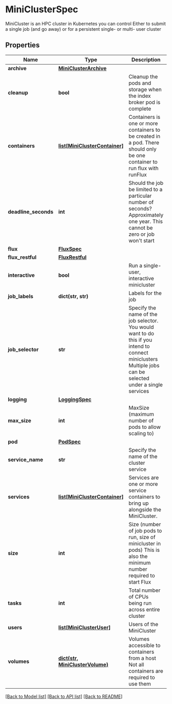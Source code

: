 # MiniClusterSpec

MiniCluster is an HPC cluster in Kubernetes you can control Either to submit a single job (and go away) or for a persistent single- or multi- user cluster

## Properties
Name | Type | Description | Notes
------------ | ------------- | ------------- | -------------
**archive** | [**MiniClusterArchive**](MiniClusterArchive.md) |  | [optional] 
**cleanup** | **bool** | Cleanup the pods and storage when the index broker pod is complete | [optional] [default to False]
**containers** | [**list[MiniClusterContainer]**](MiniClusterContainer.md) | Containers is one or more containers to be created in a pod. There should only be one container to run flux with runFlux | 
**deadline_seconds** | **int** | Should the job be limited to a particular number of seconds? Approximately one year. This cannot be zero or job won&#39;t start | [optional] [default to 31500000]
**flux** | [**FluxSpec**](FluxSpec.md) |  | [optional] 
**flux_restful** | [**FluxRestful**](FluxRestful.md) |  | [optional] 
**interactive** | **bool** | Run a single-user, interactive minicluster | [optional] [default to False]
**job_labels** | **dict(str, str)** | Labels for the job | [optional] 
**job_selector** | **str** | Specify the name of the job selector. You would want to do this if you intend to connect miniclusters Multiple jobs can be selected under a single services | [optional] [default to '']
**logging** | [**LoggingSpec**](LoggingSpec.md) |  | [optional] 
**max_size** | **int** | MaxSize (maximum number of pods to allow scaling to) | [optional] 
**pod** | [**PodSpec**](PodSpec.md) |  | [optional] 
**service_name** | **str** | Specify the name of the cluster service | [optional] [default to 'flux-service']
**services** | [**list[MiniClusterContainer]**](MiniClusterContainer.md) | Services are one or more service containers to bring up alongside the MiniCluster. | [optional] 
**size** | **int** | Size (number of job pods to run, size of minicluster in pods) This is also the minimum number required to start Flux | [optional] [default to 1]
**tasks** | **int** | Total number of CPUs being run across entire cluster | [optional] [default to 1]
**users** | [**list[MiniClusterUser]**](MiniClusterUser.md) | Users of the MiniCluster | [optional] 
**volumes** | [**dict(str, MiniClusterVolume)**](MiniClusterVolume.md) | Volumes accessible to containers from a host Not all containers are required to use them | [optional] 

[[Back to Model list]](../README.md#documentation-for-models) [[Back to API list]](../README.md#documentation-for-api-endpoints) [[Back to README]](../README.md)


